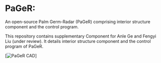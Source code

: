 # PaGeR:
An open-source Palm Germ-Radar (PaGeR) comprising interior structure component and the control program.

This repository contains supplementary Component for Anle Ge and Fengyi Liu (under review). It details interior structure component and the control program of PaGeR.

[![PaGeR CAD](overview.gif)]
